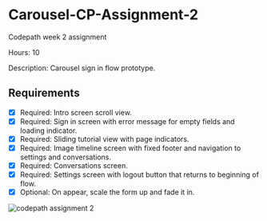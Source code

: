 # Carousel-CP-Assignment-2

Codepath week 2 assignment 

Hours: 10

Description: 
Carousel sign in flow prototype.

## Requirements
 * [x] Required: Intro screen scroll view.
 * [x] Required: Sign in screen with error message for empty fields and loading indicator.
 * [x] Required: Sliding tutorial view with page indicators.
 * [x] Required: Image timeline screen with fixed footer and navigation to settings and conversations.
 * [x] Required: Conversations screen. 
 * [x] Required: Settings screen with logout button that returns to beginning of flow.
 * [x] Optional: On appear, scale the form up and fade it in.

![codepath assignment 2](https://cloud.githubusercontent.com/assets/6727159/13039550/359ad9b4-d355-11e5-8f21-b61d98117fcc.gif)
